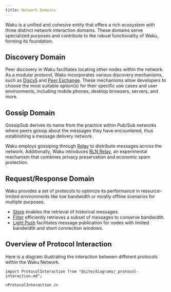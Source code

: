 ```yaml
---
title: Network Domains
---
```


Waku is a unified and cohesive entity that offers a rich ecosystem with three distinct network interaction domains. These domains serve specialized purposes and contribute to the robust functionality of Waku, forming its foundation.

## Discovery Domain

Peer discovery in Waku facilitates locating other nodes within the network. As a modular protocol, Waku incorporates various discovery mechanisms, such as [Discv5](/overview/concepts/peer-discovery/discv5) and [Peer Exchange](/overview/concepts/peer-discovery/peer-exchange). These mechanisms allow developers to choose the most suitable option(s) for their specific use cases and user environments, including mobile phones, desktop browsers, servers, and more.

## Gossip Domain

GossipSub derives its name from the practice within Pub/Sub networks where peers gossip about the messages they have encountered, thus establishing a message delivery network.

Waku employs gossiping through [Relay](/overview/concepts/protocols#relay) to distribute messages across the network. Additionally, Waku introduces [RLN Relay](/overview/concepts/protocols#rln-relay), an experimental mechanism that combines privacy preservation and economic spam protection.

## Request/Response Domain

Waku provides a set of protocols to optimize its performance in resource-limited environments like low bandwidth or mostly offline scenarios for multiple purposes.

- [Store](/overview/concepts/protocols#store) enables the retrieval of historical messages.
- [Filter](/overview/concepts/protocols#filter) efficiently retrieves a subset of messages to conserve bandwidth.
- [Light Push](/overview/concepts/protocols#light-push) facilitates message publication for nodes with limited bandwidth and short connection windows.

## Overview of Protocol Interaction

Here is a diagram illustrating the interaction between different protocols within the Waku Network.

```mdx-code-block
import ProtocolInteraction from "@site/diagrams/_protocol-interaction.md";

<ProtocolInteraction />
```
